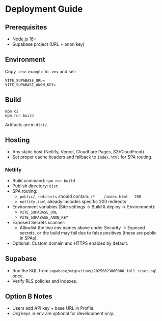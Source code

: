# Deployment Guide

## Prerequisites
- Node.js 18+
- Supabase project (URL + anon key)

## Environment
Copy `.env.example` to `.env` and set:
```
VITE_SUPABASE_URL=
VITE_SUPABASE_ANON_KEY=
```

## Build
```
npm ci
npm run build
```
Artifacts are in `dist/`.

## Hosting
- Any static host (Netlify, Vercel, Cloudflare Pages, S3/CloudFront)
- Set proper cache headers and fallback to `index.html` for SPA routing.

### Netlify
- Build command: `npm run build`
- Publish directory: `dist`
- SPA routing:
  - `public/_redirects` should contain: `/*    /index.html   200`
  - `netlify.toml` already includes specific 200 redirects
- Environment variables (Site settings → Build & deploy → Environment):
  - `VITE_SUPABASE_URL`
  - `VITE_SUPABASE_ANON_KEY`
- Exposed Secrets scanner:
  - Allowlist the two env names above under Security → Exposed secrets, or the build may fail due to false positives (these are public in SPAs).
- Optional: Custom domain and HTTPS enabled by default.

## Supabase
- Run the SQL from `supabase/migrations/20250823000000_full_reset.sql` once.
- Verify RLS policies and indexes.

## Option B Notes
- Users add API key + base URL in Profile.
- Org keys in env are optional for development only.